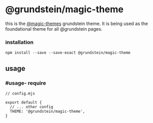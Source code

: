 <div>

# @grundstein/magic-theme

this is the
[@magic-themes](https://github.com/magic-themes)
grundstein theme.
It is being used as the foundational theme for all @grundstein pages.

### installation

`npm install --save --save-exact @grundstein/magic-theme`

## usage

### #usage- require

```
// config.mjs

export default {
  // ... other config
  THEME: '@grundstein/magic-theme',
}
```

<ThemeVars state></ThemeVars>

</div>
